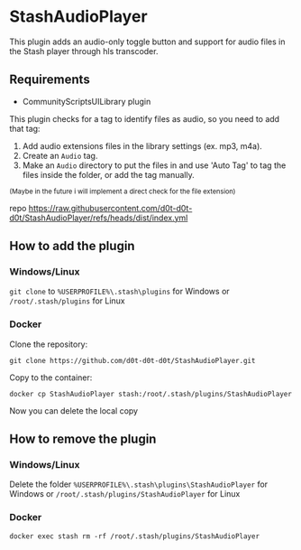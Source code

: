 # StashAudioPlayer
This plugin adds an audio-only toggle button and support for audio files in the Stash player through hls transcoder.


## Requirements
- CommunityScriptsUILibrary plugin


This plugin checks for a tag to identify files as audio, so you need to add that tag:
1) Add audio extensions files in the library settings (ex. mp3, m4a).
2) Create an `Audio` tag.
3) Make an `Audio` directory to put the files in and use 'Auto Tag' to tag the files inside the folder, or add the tag manually.

<sup>(Maybe in the future i will implement a direct check for the file extension)</sup>

repo
https://raw.githubusercontent.com/d0t-d0t-d0t/StashAudioPlayer/refs/heads/dist/index.yml

## How to add the plugin
### Windows/Linux
`git clone` to `%USERPROFILE%\.stash\plugins` for Windows or `/root/.stash/plugins` for Linux

### Docker
Clone the repository:
```
git clone https://github.com/d0t-d0t-d0t/StashAudioPlayer.git
```
Copy to the container:
```
docker cp StashAudioPlayer stash:/root/.stash/plugins/StashAudioPlayer
```
Now you can delete the local copy

## How to remove the plugin

### Windows/Linux
Delete the folder `%USERPROFILE%\.stash\plugins\StashAudioPlayer` for Windows or `/root/.stash/plugins/StashAudioPlayer` for Linux

### Docker
```
docker exec stash rm -rf /root/.stash/plugins/StashAudioPlayer
```
